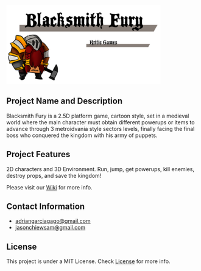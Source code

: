![alt text](WikiResources/Banner2.png)

## Project Name and Description
Blacksmith Fury is a 2.5D platform game, cartoon style, set in a medieval world where the main character must obtain different powerups or items to advance through 3 metroidvania style sectors levels, finally facing the final boss who conquered the kingdom with his army of puppets.
## Project Features
2D characters and 3D Environment.
Run, jump, get powerups, kill enemies, destroy props, and save the kingdom!

Please visit our [Wiki](https://github.com/Kenjor97/KriticGamesProject/wiki) for more info.
## Contact Information

- adriangarciagago@gmail.com
- jasonchiewsam@gmail.com

## License
This project is under a MIT License. Check [License](https://github.com/Kenjor97/KriticGamesProject/blob/master/LICENSE) for more info.
